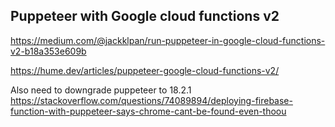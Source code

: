 ## Puppeteer with Google cloud functions v2

https://medium.com/@jackklpan/run-puppeteer-in-google-cloud-functions-v2-b18a353e609b

https://hume.dev/articles/puppeteer-google-cloud-functions-v2/

Also need to downgrade puppeteer to 18.2.1
https://stackoverflow.com/questions/74089894/deploying-firebase-function-with-puppeteer-says-chrome-cant-be-found-even-thoou

